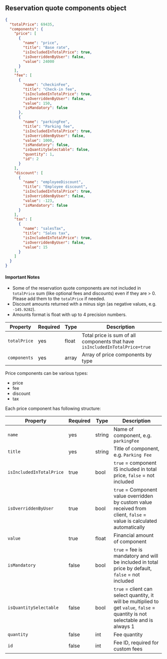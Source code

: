 ## Reservation quote components object

```json
{
  "totalPrice": 69435,
  "components": {
    "price": [
      {
        "name": "price",
        "title": "Base rate",
        "isIncludedInTotalPrice": true,
        "isOverriddenByUser": false,
        "value": 24000
      }
    ],
    "fee": [
      {
        "name": "checkinFee",
        "title": "Check-in fee",
        "isIncludedInTotalPrice": true,
        "isOverriddenByUser": false,
        "value": 150,
        "isMandatory": false
      },
      {
        "name": "parkingFee",
        "title": "Parking fee",
        "isIncludedInTotalPrice": true,
        "isOverriddenByUser": false,
        "value": 1000,
        "isMandatory": false,
        "isQuantitySelectable": false,
        "quantity": 1,
        "id": 2
      }
    ],
    "discount": [
      {
        "name": "employeeDiscount",
        "title": "Employee discount",
        "isIncludedInTotalPrice": true,
        "isOverriddenByUser": false,
        "value": -123,
        "isMandatory": false
      }
    ],
    "tax": [
      {
        "name": "salesTax",
        "title": "Sales tax",
        "isIncludedInTotalPrice": true,
        "isOverriddenByUser": false,
        "value": 15
      }
    ]
  }
}
```
#### Important Notes

 - Some of the reservation quote components are not included in `totalPrice` sum (like optional fees and discounts) even if they are > 0. Please add them to the `totalPrice` if needed.
 - Discount amounts returned with a minus sign (as negative values, e.g. `-145.9282`).
 - Amounts format is float with up to 4 precision numbers.

Property | Required | Type | Description
-------- | -------- | ---- | -----------
`totalPrice` | yes | float | Total price is sum of all components that have `isIncludedInTotalPrice=true`
`components` | yes | array | Array of price components by type

Price components can be various types:
- price
- fee
- discount
- tax

Each price component has following structure:

Property | Required | Type | Description
-------- | -------- | ---- | -----------
`name` | yes | string | Name of component, e.g. `parkingFee`
`title` | yes | string | Title of component, e.g. `Parking Fee`
`isIncludedInTotalPrice` | true | bool | `true` = component IS included in total price, `false` = not included
`isOverriddenByUser` | true | bool | `true` = Component value overridden by custom value received from client, `false` = value is calculated automatically
`value` | true | float | Financial amount of component
`isMandatory` | false | bool | `true` = fee is mandatory and will be included in total price by default, `false` = not included
`isQuantitySelectable` | false | bool | `true` = client can select quantity, it will be multiplied to get `value`, `false` = quantity is not selectable and is always 1
`quantity` | false | int | Fee quantity
`id` | false | int | Fee ID, required for custom fees



